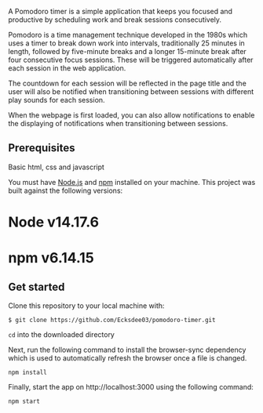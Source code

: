 A Pomodoro timer is a simple application that keeps you focused and productive by scheduling work and break sessions consecutively. 

Pomodoro is a time management technique developed in the 1980s which uses a timer to break down work into intervals, traditionally 25 minutes in length, followed by five-minute breaks and a longer 15-minute break after four consecutive focus sessions. These will be triggered automatically after each session in the web application.

The countdown for each session will be reflected in the page title and the user will also be notified when transitioning between sessions with different play sounds for each session. 

When the webpage is first loaded, you can also allow notifications to enable the displaying of notifications when transitioning between sessions.	

## Prerequisites

Basic html, css and javascript

You must have [Node.js](https://nodejs.org/en/download/) and
[npm](https://www.npmjs.com/get-npm) installed on your machine. This project was
built against the following versions:

# Node v14.17.6
# npm v6.14.15

## Get started

Clone this repository to your local machine with:

`$ git clone https://github.com/Ecksdee03/pomodoro-timer.git`

`cd` into the downloaded directory

Next, run the following command to install the browser-sync dependency which is used to automatically refresh the browser once a file is changed.

`npm install`

Finally, start the app on http://localhost:3000 using the following command:

`npm start`

